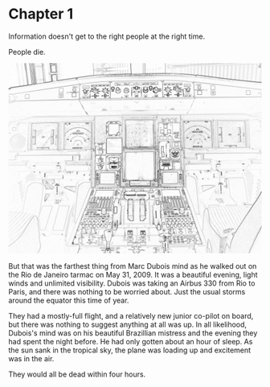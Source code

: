 # Chapter 1
Information doesn't get to the right people at the right time. 

People die.

![](images/a330-flight-deck-forward.png)

But that was the farthest thing from Marc Dubois mind as he walked out on the Rio de Janeiro tarmac on May 31, 2009. It was a beautiful evening, light winds and unlimited visibility. Dubois was taking an Airbus 330 from Rio to Paris, and there was nothing to be worried about. Just the usual storms around the equator this time of year.

They had a mostly-full flight, and a relatively new junior co-pilot on board, but there was nothing to suggest anything at all was up. In all likelihood, Dubois's mind was on his beautiful Brazillian mistress and the evening they had spent the night before. He had only gotten about an hour of sleep. As the sun sank in the tropical sky, the plane was loading up and excitement was in the air.

They would all be dead within four hours.

